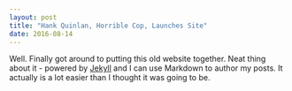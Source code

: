 ```yaml
---
layout: post
title: "Hank Quinlan, Horrible Cop, Launches Site"
date: 2016-08-14
---
```


Well. Finally got around to putting this old website together. Neat thing about 
it - powered by [Jekyll](http://jekyllrb.com) and I can use Markdown to author 
my posts. It actually is a lot easier than I thought it was going to be.
